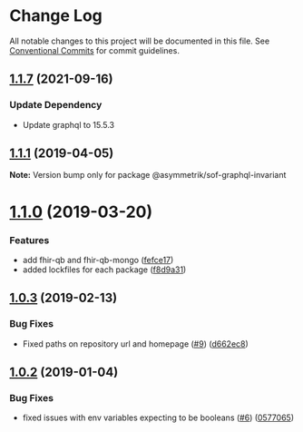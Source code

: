 # Change Log

All notable changes to this project will be documented in this file.
See [Conventional Commits](https://conventionalcommits.org) for commit guidelines.

## [1.1.7](https://github.com/Asymmetrik/node-fhir-server-core/compare/@asymmetrik/sof-graphql-invariant@1.1.6...@asymmetrik/sof-graphql-invariant@1.1.7) (2021-09-16)

### Update Dependency
* Update graphql to 15.5.3

## [1.1.1](https://github.com/Asymmetrik/phx-tools/compare/@asymmetrik/sof-graphql-invariant@1.0.3...@asymmetrik/sof-graphql-invariant@1.1.1) (2019-04-05)

**Note:** Version bump only for package @asymmetrik/sof-graphql-invariant

# [1.1.0](https://github.com/Asymmetrik/phx-tools/compare/@asymmetrik/sof-graphql-invariant@1.0.3...@asymmetrik/sof-graphql-invariant@1.1.0) (2019-03-20)

### Features

- add fhir-qb and fhir-qb-mongo ([fefce17](https://github.com/Asymmetrik/phx-tools/commit/fefce17))
- added lockfiles for each package ([f8d9a31](https://github.com/Asymmetrik/phx-tools/commit/f8d9a31))

## [1.0.3](https://github.com/Asymmetrik/phx-tools/compare/@asymmetrik/sof-graphql-invariant@1.0.2...@asymmetrik/sof-graphql-invariant@1.0.3) (2019-02-13)

### Bug Fixes

- Fixed paths on repository url and homepage ([#9](https://github.com/Asymmetrik/phx-tools/issues/9)) ([d662ec8](https://github.com/Asymmetrik/phx-tools/commit/d662ec8))

## [1.0.2](https://github.com/Asymmetrik/phx-tools/tree/master/packages/sof-graphql-invariant/compare/@asymmetrik/sof-graphql-invariant@1.0.1...@asymmetrik/sof-graphql-invariant@1.0.2) (2019-01-04)

### Bug Fixes

- fixed issues with env variables expecting to be booleans ([#6](https://github.com/Asymmetrik/phx-tools/tree/master/packages/sof-graphql-invariant/issues/6)) ([0577065](https://github.com/Asymmetrik/phx-tools/tree/master/packages/sof-graphql-invariant/commit/0577065))
